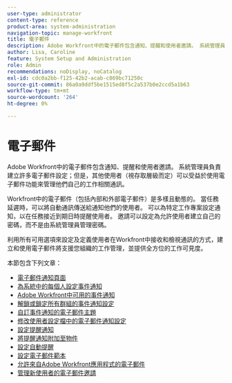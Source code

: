 ```yaml
---
user-type: administrator
content-type: reference
product-area: system-administration
navigation-topic: manage-workfront
title: 電子郵件
description: Adobe Workfront中的電子郵件包含通知、提醒和使用者邀請。 系統管理員負責建立許多電子郵件設定；但是，其他使用者（視存取層級而定）可以受益於使用電子郵件功能來管理他們自己的工作相關通訊。
author: Lisa, Caroline
feature: System Setup and Administration
role: Admin
recommendations: noDisplay, noCatalog
exl-id: cdc0a2bb-f125-42b2-acab-c869bc71250c
source-git-commit: 86a0a9ddf5be1515ed8f5c2a537b0e2ccd5a1b63
workflow-type: tm+mt
source-wordcount: '264'
ht-degree: 0%

---
```


# 電子郵件

Adobe Workfront中的電子郵件包含通知、提醒和使用者邀請。 系統管理員負責建立許多電子郵件設定；但是，其他使用者（視存取層級而定）可以受益於使用電子郵件功能來管理他們自己的工作相關通訊。

Workfront中的電子郵件（包括內部和外部電子郵件）是多樣且動態的。 當任務延遲時，可以將自動通訊傳送給通知他們的使用者。 可以為特定工作專案設定通知，以在任務接近到期日時提醒使用者。 邀請可以設定為允許使用者建立自己的密碼，而不是由系統管理員管理密碼。

利用所有可用選項來設定及定義使用者在Workfront中接收和檢視通訊的方式，建立和使用電子郵件將支援您組織的工作管理，並提供全方位的工作可見度。

本節包含下列文章：

* [電子郵件通知頁面](../../../administration-and-setup/manage-workfront/emails/email-notifications-page.md)
* [為系統中的每個人設定事件通知](../../../administration-and-setup/manage-workfront/emails/configure-event-notifications-for-everyone-in-the-system.md)
* [Adobe Workfront中可用的事件通知](../../../administration-and-setup/manage-workfront/emails/event-notifications-available-in-wf.md)
* [解鎖或鎖定所有群組的事件通知設定](../../../administration-and-setup/manage-workfront/emails/unlock-configuration-of-event-notifications-for-groups.md)
* [自訂事件通知的電子郵件主題](../../../administration-and-setup/manage-workfront/emails/custom-email-subjects-event-notification.md)
* [修改使用者設定檔中的電子郵件通知設定](../../../administration-and-setup/manage-workfront/emails/modify-email-notification-settings-user-profiles.md)
* [設定提醒通知](../../../administration-and-setup/manage-workfront/emails/set-up-reminder-notifications.md)
* [將提醒通知附加至物件](../../../workfront-basics/using-notifications/attach-reminder-notification-object.md)
* [設定自動提醒](../../../administration-and-setup/manage-workfront/emails/setting-up-automatic-reminders.md)
* [設定電子郵件範本](../../../administration-and-setup/manage-workfront/emails/configure-email-templates.md)
* [允許來自Adobe Workfront應用程式的電子郵件](../../../administration-and-setup/manage-workfront/emails/allow-emails-from-wf-app.md)
* [管理新使用者的電子郵件邀請](../../../administration-and-setup/manage-workfront/emails/manage-email-invitations.md)

